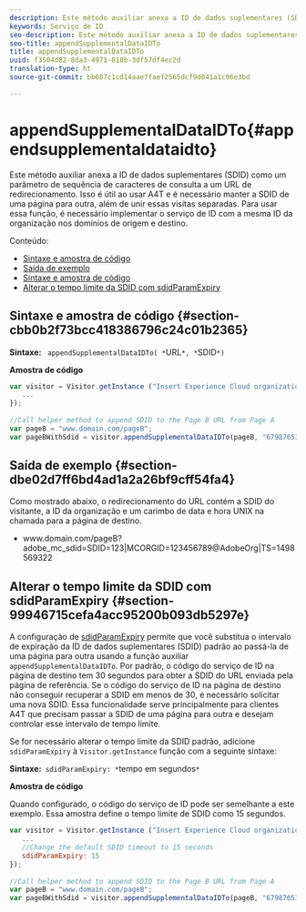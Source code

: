 ```yaml
---
description: Este método auxiliar anexa a ID de dados suplementares (SDID) como um parâmetro de sequência de caracteres de consulta a um URL de redirecionamento. Isso é útil ao usar A4T e é necessário manter a SDID de uma página para outra, além de unir essas visitas separadas. Para usar essa função, é necessário implementar o serviço de ID com a mesma ID da organização nos domínios de origem e destino.
keywords: Serviço de ID
seo-description: Este método auxiliar anexa a ID de dados suplementares (SDID) como um parâmetro de sequência de caracteres de consulta a um URL de redirecionamento. Isso é útil ao usar A4T e é necessário manter a SDID de uma página para outra, além de unir essas visitas separadas. Para usar essa função, é necessário implementar o serviço de ID com a mesma ID da organização nos domínios de origem e destino.
seo-title: appendSupplementalDataIDTo
title: appendSupplementalDataIDTo
uuid: f3504d82-8da3-4971-818b-3df57df4ec2d
translation-type: ht
source-git-commit: bb687c1cd14aae7faef2565dcf9d041a1c06e3bd

---
```



# appendSupplementalDataIDTo{#appendsupplementaldataidto}

Este método auxiliar anexa a ID de dados suplementares (SDID) como um parâmetro de sequência de caracteres de consulta a um URL de redirecionamento. Isso é útil ao usar A4T e é necessário manter a SDID de uma página para outra, além de unir essas visitas separadas. Para usar essa função, é necessário implementar o serviço de ID com a mesma ID da organização nos domínios de origem e destino.

Conteúdo:

<ul class="simplelist"> 
 <li> <a href="../../mcvid-library/mcvid-get-set/mcvid-appendsupplementaldataidto.md#section-cbb0b2f73bcc418386796c24c01b2365" format="dita" scope="local"> Sintaxe e amostra de código </a> </li> 
 <li> <a href="../../mcvid-library/mcvid-get-set/mcvid-appendsupplementaldataidto.md#section-dbe02d7ff6bd4ad1a2a26bf9cff54fa4" format="dita" scope="local"> Saída de exemplo </a> </li> 
 <li> <a href="../../mcvid-library/mcvid-get-set/mcvid-appendsupplementaldataidto.md#section-cbb0b2f73bcc418386796c24c01b2365" format="dita" scope="local"> Sintaxe e amostra de código </a> </li> 
 <li> <a href="../../mcvid-library/mcvid-get-set/mcvid-appendsupplementaldataidto.md#section-99946715cefa4acc95200b093db5297e" format="dita" scope="local"> Alterar o tempo limite da SDID com sdidParamExpiry </a> </li> 
</ul>

## Sintaxe e amostra de código {#section-cbb0b2f73bcc418386796c24c01b2365}

**Sintaxe:** ` appendSupplementalDataIDTo( *`URL`*, *`SDID`*)`

**Amostra de código**

```js
var visitor = Visitor.getInstance ("Insert Experience Cloud organization ID here",{ 
   ... 
}); 
 
//Call helper method to append SDID to the Page B URL from Page A 
var pageB = "www.domain.com/pageB"; 
var pageBWithSdid = visitor.appendSupplementalDataIDTo(pageB, "67987653465787219");
```

## Saída de exemplo {#section-dbe02d7ff6bd4ad1a2a26bf9cff54fa4}

Como mostrado abaixo, o redirecionamento do URL contém a SDID do visitante, a ID da organização e um carimbo de data e hora UNIX na chamada para a página de destino.

<ul class="simplelist"> 
 <li> <span class="codeph"> www.domain.com/pageB?adobe_mc_sdid=SDID=123|MCORGID=123456789@AdobeOrg|TS=1498569322 </span> </li> 
</ul>

## Alterar o tempo limite da SDID com sdidParamExpiry {#section-99946715cefa4acc95200b093db5297e}

A configuração de [sdidParamExpiry](../../mcvid-library/mcvid-function-vars/mcvid-sdidparamexpiry.md#reference-cef3fd03c43b4772b2422e220b40a458) permite que você substitua o intervalo de expiração da ID de dados suplementares (SDID) padrão ao passá-la de uma página para outra usando a função auxiliar `appendSupplementalDataIDTo`. Por padrão, o código do serviço de ID na página de destino tem 30 segundos para obter a SDID do URL enviada pela página de referência. Se o código do serviço de ID na página de destino não conseguir recuperar a SDID em menos de 30, é necessário solicitar uma nova SDID. Essa funcionalidade serve principalmente para clientes A4T que precisam passar a SDID de uma página para outra e desejam controlar esse intervalo de tempo limite.

Se for necessário alterar o tempo limite da SDID padrão, adicione `sdidParamExpiry` à `Visitor.getInstance` função com a seguinte sintaxe:

**Sintaxe:**` sdidParamExpiry: *`tempo em segundos`*`

**Amostra de código**

Quando configurado, o código do serviço de ID pode ser semelhante a este exemplo. Essa amostra define o tempo limite de SDID como 15 segundos.

```js
var visitor = Visitor.getInstance ("Insert Experience Cloud organization ID here",{ 
   ... 
   //Change the default SDID timeout to 15 seconds 
   sdidParamExpiry: 15 
}); 
 
//Call helper method to append SDID to the Page B URL from Page A 
var pageB = "www.domain.com/pageB"; 
var pageBWithSdid = visitor.appendSupplementalDataIDTo(pageB, "67987653465787219"); 
```

